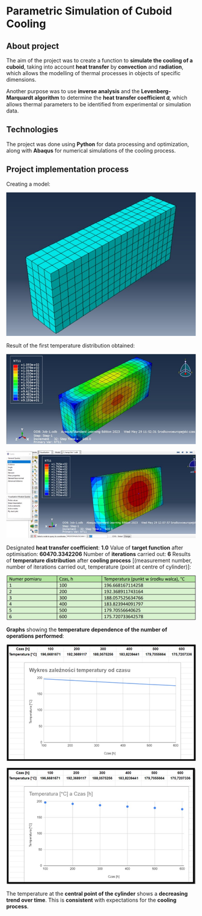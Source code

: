 # Parametric Simulation of Cuboid Cooling

## About project
The aim of the project was to create a function to **simulate the cooling of a cuboid**, taking into account **heat transfer** by **convection** and **radiation**, 
which allows the modelling of thermal processes in objects of specific dimensions.

Another purpose was to use **inverse analysis** and the **Levenberg-Marquardt algorithm** to determine the **heat transfer coefficient 𝛼**, which allows thermal 
parameters to be identified from experimental or simulation data.

## Technologies
The project was done using **Python** for data processing and optimization, along with **Abaqus** for numerical simulations of the cooling process.

## Project implementation process
Creating a model:

![1](images/1.jpg)

Result of the first temperature distribution obtained:

![2](images/2.jpg)

![3](images/3.jpg)

Designated **heat transfer coefficient**: **1.0**
Value of **target function** after optimisation: **60470.3342206**
Number of **iterations** carried out: **6**
Results of **temperature distribution** after **cooling process** [(measurement number, number of iterations carried out, temperature (point at centre of cylinder)]:

![4](images/4.jpg)

**Graphs** showing the **temperature dependence of the number of operations performed**:

![5](images/5.jpg)

![6](images/6.jpg)

The temperature at the **central point of the cylinder** shows a **decreasing trend over time**. This is **consistent** with expectations for the **cooling process**.
